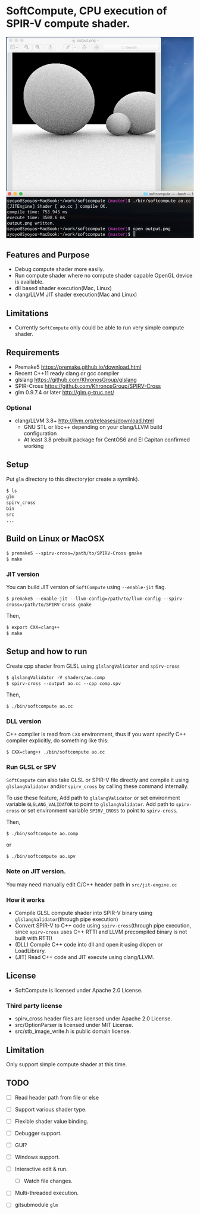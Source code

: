 # SoftCompute, CPU execution of SPIR-V compute shader.

![](screenshot/ao.png)

## Features and Purpose

* Debug compute shader more easily.
* Run compute shader where no compute shader capable OpenGL device is available.
* dll based shader execution(Mac, Linux)
* clang/LLVM JIT shader execution(Mac and Linux)

## Limitations

* Currently `SoftCompute` only could be able to run very simple compute shader.

## Requirements

* Premake5 https://premake.github.io/download.html
* Recent C++11 ready clang or gcc compiler
* glslang https://github.com/KhronosGroup/glslang
* SPIR-Cross https://github.com/KhronosGroup/SPIRV-Cross
* glm 0.9.7.4 or later http://glm.g-truc.net/

### Optional

* clang/LLVM 3.8+ http://llvm.org/releases/download.html
  * GNU STL or libc++ depending on your clang/LLVM build configuration
  * At least 3.8 prebuilt package for CentOS6 and El Capitan confirmed working

## Setup

Put `glm` directory to this directory(or create a symlink).

    $ ls
    glm
    spirv_cross
    bin
    src
    ... 

## Build on Linux or MacOSX

    $ premake5 --spirv-cross=/path/to/SPIRV-Cross gmake
    $ make

### JIT version

You can build JIT version of `SoftCompute` using `--enable-jit` flag.

    $ premake5 --enable-jit --llvm-config=/path/to/llvm-config --spirv-cross=/path/to/SPIRV-Cross gmake

Then,

    $ export CXX=clang++
    $ make

## Setup and how to run

Create cpp shader from GLSL using `glslangValidator` and `spirv-cross`

    $ glslangValidator -V shaders/ao.comp
    $ spirv-cross --output ao.cc --cpp comp.spv

Then,

    $ ./bin/softcompute ao.cc

### DLL version

C++ compiler is read from `CXX` environment, thus if you want specify C++ compiler explicitly, do something like this:

    $ CXX=clang++ ./bin/softcompute ao.cc

### Run GLSL or SPV

`SoftCompute` can also take GLSL or SPIR-V file directly and compile it using `glslangValidator` and/or `spirv_cross` by calling these command internally.

To use these feature, Add path to `glslangValidator` or set environment variable `GLSLANG_VALIDATOR` to point to `glslangValidator`.
Add path to `spirv-cross` or set environment variable `SPIRV_CROSS` to point to `spirv-cross`.

Then,

    $ ./bin/softcompute ao.comp

or

    $ ./bin/softcompute ao.spv

### Note on JIT version.

You may need manually edit C/C++ header path in `src/jit-engine.cc`

### How it works

* Compile GLSL compute shader into SPIR-V binary using `glslangValidator`(through pipe execution)
* Convert SPIR-V to C++ code using `spirv-cross`(through pipe execution, since `spirv-cross` uses C++ RTTI and LLVM precompiled binary is not built with RTTI)
* (DLL) Compile C++ code into dll and open it using dlopen or LoadLibrary.
* (JIT) Read C++ code and JIT execute using clang/LLVM.

## License

* SoftCompute is licensed under Apache 2.0 License.

### Third party license

* spirv_cross header files are licensed under Apache 2.0 License.
* src/OptionParser is licensed under MIT License.
* src/stb_image_write.h is public domain license.

## Limitation

Only support simple compute shader at this time.

## TODO

* [ ] Read header path from file or else
* [ ] Support various shader type.
* [ ] Flexible shader value binding.
* [ ] Debugger support.
* [ ] GUI?
* [ ] Windows support.
* [ ] Interactive edit & run.
  * [ ] Watch file changes.
* [ ] Multi-threaded execution.
* [ ] gitsubmodule `glm`


